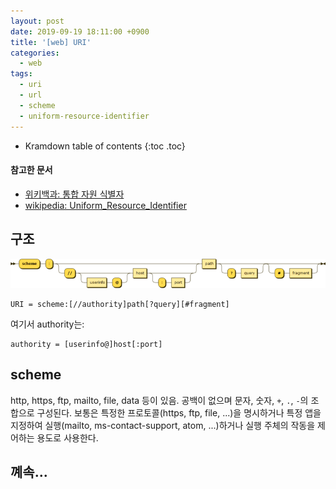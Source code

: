 ```yaml
---
layout: post
date: 2019-09-19 18:11:00 +0900
title: '[web] URI'
categories:
  - web
tags:
  - uri
  - url
  - scheme
  - uniform-resource-identifier
---
```


* Kramdown table of contents
{:toc .toc}

#### 참고한 문서

- [위키백과: 통합 자원 식별자](https://ko.wikipedia.org/wiki/%ED%86%B5%ED%95%A9_%EC%9E%90%EC%9B%90_%EC%8B%9D%EB%B3%84%EC%9E%90)
- [wikipedia: Uniform_Resource_Identifier](https://en.wikipedia.org/wiki/Uniform_Resource_Identifier)

## 구조

![](/images/uri-syntax-diagram.png)

```
URI = scheme:[//authority]path[?query][#fragment]
```

여기서 authority는:

```
authority = [userinfo@]host[:port]
```

## scheme

http, https, ftp, mailto, file, data 등이 있음. 공백이 없으며 문자, 숫자, `+`, `.`, `-`의 조합으로 구성된다. 보통은 특정한 프로토콜(https, ftp, file, ...)을 명시하거나 특정 앱을 지정하여 실행(mailto, ms-contact-support, atom, ...)하거나 실행 주체의 작동을 제어하는 용도로 사용한다.

## 꼐속...
